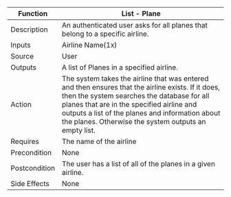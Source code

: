 | Function | List - Plane |
| --------------- | --------------- |
| Description | An authenticated user asks for all planes that belong to a specific airline. |
| Inputs | Airline Name(1x) |
| Source | User |
| Outputs | A list of Planes in a specified airline. |
| Action | The system takes the airline that was entered and then ensures that the airline exists. If it does, then the system searches the database for all planes that are in the specified airline and outputs a list of the planes and information about the planes. Otherwise the system outputs an empty list. |
| Requires | The name of the airline |
| Precondition | None |
| Postcondition | The user has a list of all of the planes in a given airline. |
| Side Effects | None|